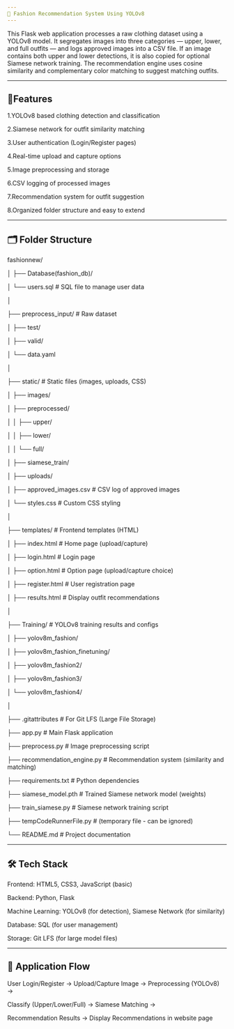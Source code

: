 ```yaml
---
👗 Fashion Recommendation System Using YOLOv8
---
```

This Flask web application processes a raw clothing dataset using a YOLOv8 model.
It segregates images into three categories — upper, lower, and full outfits — and logs approved images into a CSV file.
If an image contains both upper and lower detections, it is also copied for optional Siamese network training.
The recommendation engine uses cosine similarity and complementary color matching to suggest matching outfits.


---
🚀Features
---
1.YOLOv8 based clothing detection and classification

2.Siamese network for outfit similarity matching

3.User authentication (Login/Register pages)

4.Real-time upload and capture options

5.Image preprocessing and storage

6.CSV logging of processed images

7.Recommendation system for outfit suggestion

8.Organized folder structure and easy to extend

---
🗂️ Folder Structure
---

fashionnew/

│
├── Database(fashion_db)/

│   └── users.sql                      # SQL file to manage user data

│

├── preprocess_input/                  # Raw dataset

│   ├── test/

│   ├── valid/

│   └── data.yaml

│

├── static/                             # Static files (images, uploads, CSS)

│   ├── images/

│   ├── preprocessed/

│   │   ├── upper/

│   │   ├── lower/

│   │   └── full/

│   ├── siamese_train/

│   ├── uploads/

│   ├── approved_images.csv             # CSV log of approved images

│   └── styles.css                      # Custom CSS styling

│

├── templates/                          # Frontend templates (HTML)     

│   ├── index.html                      # Home page (upload/capture)

│   ├── login.html                      # Login page

│   ├── option.html                     # Option page (upload/capture choice)

│   ├── register.html                   # User registration page

│   ├── results.html                    # Display outfit recommendations

│

├── Training/                           # YOLOv8 training results and configs

│   ├── yolov8m_fashion/

│   ├── yolov8m_fashion_finetuning/

│   ├── yolov8m_fashion2/

│   ├── yolov8m_fashion3/

│   └── yolov8m_fashion4/

│


├── .gitattributes                       # For Git LFS (Large File Storage)

├── app.py                               # Main Flask application

├── preprocess.py                        # Image preprocessing script

├── recommendation_engine.py             # Recommendation system (similarity and matching)

├── requirements.txt                     # Python dependencies

├── siamese_model.pth                    # Trained Siamese network model (weights)

├── train_siamese.py                     # Siamese network training script

├── tempCodeRunnerFile.py                 # (temporary file - can be ignored)

└── README.md                             # Project documentation

---
🛠 Tech Stack
---
Frontend: HTML5, CSS3, JavaScript (basic)

Backend: Python, Flask

Machine Learning: YOLOv8 (for detection), Siamese Network (for similarity)

Database: SQL (for user management)

Storage: Git LFS (for large model files)

---
📸 Application Flow
---

User Login/Register → Upload/Capture Image → Preprocessing (YOLOv8) → 

Classify (Upper/Lower/Full) → Siamese Matching → 

Recommendation Results → Display Recommendations in website page
